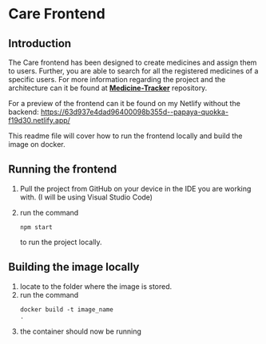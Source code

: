
# Care Frontend
 ## Introduction
 The Care frontend has been designed to create medicines and assign them to users. Further, you are able to search for all the registered medicines of a specific users. For more information regarding the project and the architecture can it be found at **[Medicine-Tracker](https://github.com/vcaf/Medicine-Tracker)** repository. 
 
For a preview of the frontend can it be found on my Netlify without the backend: https://63d937e4dad96400098b355d--papaya-quokka-f19d30.netlify.app/

This readme file will cover how to run the frontend locally and build the image on docker.

## Running the frontend
 1. Pull the project from GitHub on your device in the IDE you are working with. (I will be using Visual Studio Code)
 
2.  run the command <pre><code>npm start</code></pre> to run the project locally.


## Building the image locally
 
1.  locate to the folder where the image is stored.
2. run the command <pre><code>docker build -t image_name .</code></pre>
3. the container should now be running
